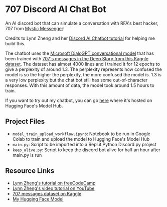 # 707 Discord AI Chat Bot

An AI discord bot that can simulate a conversation with RFA's best hacker, 707 from [Mystic Messenger](https://en.wikipedia.org/wiki/Mystic_Messenger)!

Credits to Lynn Zheng and her [Discord AI Chatbot tutorial](https://www.freecodecamp.org/news/discord-ai-chatbot/) for helping me build this.

The chatbot uses the [Microsoft DialoGPT conversational model](https://huggingface.co/microsoft/DialoGPT-medium) that has been trained with [707's messages in the Deep Story from this Kaggle dataset](https://www.kaggle.com/datasets/pineapplesoup/707-messages). The dataset has almost 4000 lines and I trained it for 12 epochs to give a perplexity of around 1.3. The perplexity represents how confused the model is so the higher the perplexity, the more confused the model is. 1.3 is a very low perplexity but the chat bot still has some out-of-character responses. With this amount of data, the model took around 1.5 hours to train.

If you want to try out my chatbot, you can go [here](https://huggingface.co/sophiadt/DialoGPT-medium-707?text=Hi%21+I%27m+MC%7E) where it's hosted on Hugging Face's Model Hub.

## Project Files

* `model_train_upload_workflow.ipynb`: Notebook to be run in Google Colab to train and upload the model to Hugging Face's Model Hub
* `main.py`: Script to be imported into a Repl.it Python Discord.py project
* `keep_alive.py`: Script to keep the discord bot alive for half an hour after main.py is run

## Resource Links
* [Lynn Zheng's tutorial on freeCodeCamp](https://www.freecodecamp.org/news/discord-ai-chatbot/)
* [Lynn Zheng's video tutorial on YouTube](https://youtu.be/UBwvFuTC1ZE)
* [707 messages dataset on Kaggle](https://www.kaggle.com/datasets/pineapplesoup/707-messages)
* [My Hugging Face Model](https://huggingface.co/sophiadt/DialoGPT-medium-707)
